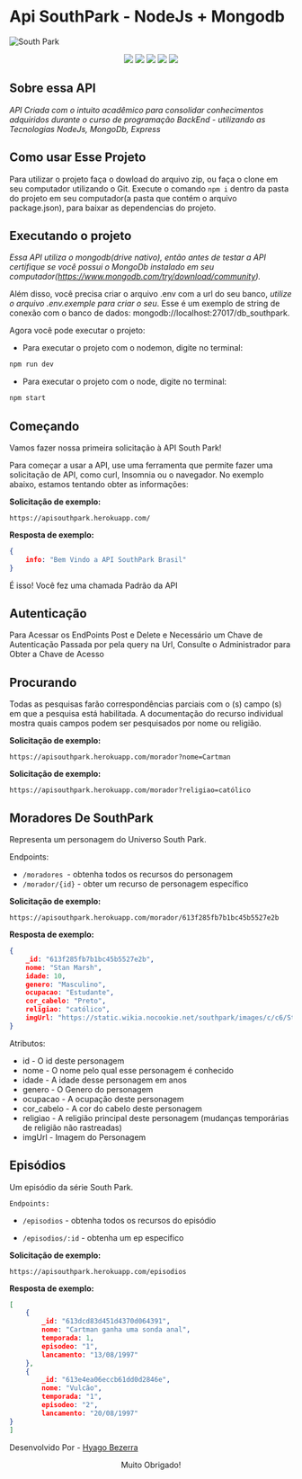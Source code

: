 # Api SouthPark - NodeJs + Mongodb 

<!-- <img src="../../" alt="SouthPark Logo" style="zoom:33%;" /> -->

![South Park](https://github.com/Hyagobsantos/Projeto03-Api-SouthPark-Nodejs/blob/master/src/img/capa_projeto.jpg)

<p align="center">
    <img src="https://img.shields.io/github/languages/count/Hyagobsantos/Projeto03-Api-SouthPark-Nodejs?label=Linguagens" />
    <img src="https://img.shields.io/github/languages/top/Hyagobsantos/Projeto03-Api-SouthPark-Nodejs?style=flat-square&logo=javascript">
    <img src="https://img.shields.io/github/stars/Hyagobsantos/Projeto03-Api-SouthPark-Nodejs?label=Estrelas" />
    <img src="https://img.shields.io/snyk/vulnerabilities/github/Hyagobsantos/Projeto03-Api-SouthPark-Nodejs?color=green&label=Vulnerabilidades" />
    <img src="https://img.shields.io/github/license/Hyagobsantos/Projeto03-Api-SouthPark-Nodejs?color=green&style=flat-square" />
</p>

## Sobre essa API

*API Criada com o intuito acadêmico para consolidar conhecimentos adquiridos durante o curso de programação BackEnd - utilizando as Tecnologias NodeJs, MongoDb, Express*

## Como usar Esse Projeto 

Para utilizar o projeto faça o dowload do arquivo zip, ou faça o clone em seu computador utilizando o Git. Execute o comando `npm i` dentro da pasta do projeto em seu computador(a pasta que contém o arquivo package.json), para baixar as dependencias do projeto.

## Executando o projeto

*Essa API utiliza o mongodb(drive nativo), então antes de testar a API certifique se você possui o MongoDb instalado em seu computador(https://www.mongodb.com/try/download/community).*

Além disso, você precisa criar o arquivo .env com a url do seu banco, *utilize o arquivo .env.exemple para criar o seu*. Esse é um exemplo de string de conexão com o banco de dados: mongodb://localhost:27017/db_southpark.

Agora você pode executar o projeto: 
* Para executar o projeto com o nodemon, digite no terminal: 
```bash
npm run dev
```
* Para executar o projeto com o node, digite no terminal: 
```bash
npm start
```

## Começando

Vamos fazer nossa primeira solicitação à API South Park!

Para começar a usar a API, use uma ferramenta que permite fazer uma solicitação de API, como curl, Insomnia ou o navegador. No exemplo abaixo, estamos tentando obter as informações:

**Solicitação de exemplo:**

```
https://apisouthpark.herokuapp.com/
```

**Resposta de exemplo:**

```json
{
    info: "Bem Vindo a API SouthPark Brasil"
}
```

É isso! Você fez uma chamada Padrão da API 

## Autenticação

Para Acessar os EndPoints Post e Delete e Necessário um Chave de Autenticação Passada por pela query na Url, Consulte o Administrador para Obter a Chave de Acesso

## Procurando

Todas as pesquisas farão correspondências parciais com o (s) campo (s) em que a pesquisa está habilitada. A documentação do recurso individual mostra quais campos podem ser pesquisados por nome ou religião.

**Solicitação de exemplo:**
```
https://apisouthpark.herokuapp.com/morador?nome=Cartman
```
**Solicitação de exemplo:**
```
https://apisouthpark.herokuapp.com/morador?religiao=católico
```

## Moradores De SouthPark

Representa um personagem do Universo South Park.

Endpoints:

* `/moradores `- obtenha todos os recursos do personagem
* `/morador/{id}` - obter um recurso de personagem específico

**Solicitação de exemplo:**

```
https://apisouthpark.herokuapp.com/morador/613f285fb7b1bc45b5527e2b
```
**Resposta de exemplo:**

```json
{
    _id: "613f285fb7b1bc45b5527e2b",
    nome: "Stan Marsh",
    idade: 10,
    genero: "Masculino",
    ocupacao: "Estudante",
    cor_cabelo: "Preto",
    religiao: "católico",
    imgUrl: "https://static.wikia.nocookie.net/southpark/images/c/c6/Stan-marsh-0.png/revision/latest/scale-to-width-down/319?cb=20210107202918"
}
```
Atributos:

* id - O id deste personagem
* nome - O nome pelo qual esse personagem é conhecido
* idade - A idade desse personagem em anos
* genero - O Genero do personagem 
* ocupacao -  A ocupação deste personagem
* cor_cabelo - A cor do cabelo deste personagem
* religiao - A religião principal deste personagem (mudanças temporárias de religião não rastreadas)
* imgUrl - Imagem do Personagem


## Episódios

Um episódio da série South Park.

`Endpoints:`

* `/episodios` -  obtenha todos os recursos do episódio

* `/episodios/:id` -  obtenha um ep especifico


**Solicitação de exemplo:**

```
https://apisouthpark.herokuapp.com/episodios
```
**Resposta de exemplo:**

```json
[
    {
        _id: "613dcd83d451d4370d064391",
        nome: "Cartman ganha uma sonda anal",
        temporada: 1,
        episodeo: "1",
        lancamento: "13/08/1997"
    },
    {
        _id: "613e4ea06eccb61dd0d2846e",
        nome: "Vulcão",
        temporada: "1",
        episodeo: "2",
        lancamento: "20/08/1997"
}
]
```


 Desenvolvido Por  - [Hyago Bezerra](https://github.com/Hyagobsantos) 


<p style="text-align:center">
    Muito Obrigado!
</p>